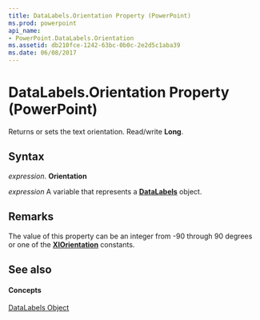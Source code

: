 ```yaml
---
title: DataLabels.Orientation Property (PowerPoint)
ms.prod: powerpoint
api_name:
- PowerPoint.DataLabels.Orientation
ms.assetid: db210fce-1242-63bc-0b0c-2e2d5c1aba39
ms.date: 06/08/2017
---
```



# DataLabels.Orientation Property (PowerPoint)

Returns or sets the text orientation. Read/write **Long**.


## Syntax

 _expression_. **Orientation**

 _expression_ A variable that represents a **[DataLabels](datalabels-object-powerpoint.md)** object.


## Remarks

The value of this property can be an integer from -90 through 90 degrees or one of the **[XlOrientation](xlorientation-enumeration-powerpoint.md)** constants.


## See also


#### Concepts


[DataLabels Object](datalabels-object-powerpoint.md)

